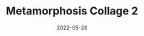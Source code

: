 ---
layout: "work-post.njk"
title: "Metamorphosis Collage 2"
type: "BlogPosting"
priority: "0.5"
date: 2022-05-28
year: "2022"
tags: ["worksonpaper"]
description: "Metamorphosis Collage 2"

gallery:
  - url: "/assets/img/works/works-on-paper/metamorphosis/2/16.png"
    title: "Works on Paper"
    alt: "Collage on recycled paper"
---